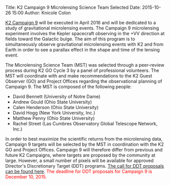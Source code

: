 Title: K2 Campaign 9 Microlensing Science Team Selected
Date: 2015-10-26 15:00
Author: Knicole Colon

[K2 Campaign 9](http://keplerscience.arc.nasa.gov/k2-fields.html) will be executed in April 2016 and
will be dedicated to a study of gravitational microlensing events. The
Campaign 9 microlensing experiment involves the Kepler spacecraft
observing in the +VV direction at fields toward the Galactic
bulge. The aim of this program is to simultaneously observe
gravitational microlensing events with K2 and from Earth in order to
see a parallax effect in the shape and time of the lensing event.

The Microlensing Science Team (MST) was selected through a peer-review
process during K2 GO Cycle 3 by a panel of professional volunteers.
The MST will coordinate with and make recommendations to the K2 Guest
Observer (GO) and Project Offices regarding the observational planning
of Campaign 9. The MST is composed of the following people:

* David Bennett (University of Notre Dame)
* Andrew Gould (Ohio State University)
* Calen Henderson (Ohio State University)
* David Hogg (New York University, Inc.)
* Matthew Penny (Ohio State University)
* Rachel Street (Las Cumbres Observatory Global Telescope Network, Inc.)

In order to best maximize the scientific returns from the microlensing
data, Campaign 9 targets will be selected by the MST in coordination
with the K2 GO and Project Offices. Campaign 9 will therefore differ
from previous and future K2 Campaigns, where targets are proposed by
the community at large. However, a small number of pixels will be
available for approved Director's Discretionary Target (DDT) programs.
[The call for DDT proposals can be found here](http://keplerscience.arc.nasa.gov/k2-ddt.html).   <font
color=red>The deadline for DDT proposals for Campaign 9 is December
10, 2015.</font>



